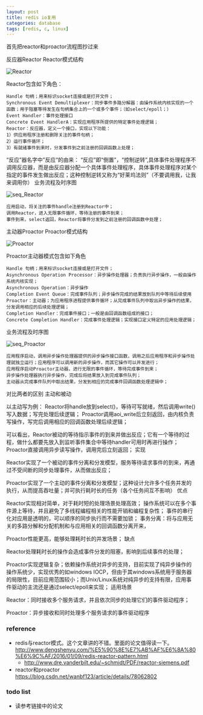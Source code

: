 ```yaml
---
layout: post
title: redis io复用
categories: database
tags: [redis, c, linux]
---
```





首先把reactor和proactor流程图抄过来

反应器Reactor
Reactor模式结构

![Reactor](https://wanghenshui.github.io/assets/241052434069024.jpg)

Reactor包含如下角色：

    Handle 句柄；用来标识socket连接或是打开文件；
    Synchronous Event Demultiplexer：同步事件多路分解器：由操作系统内核实现的一个函数；用于阻塞等待发生在句柄集合上的一个或多个事件；（如select/epoll；）
    Event Handler：事件处理接口
    Concrete Event HandlerA：实现应用程序所提供的特定事件处理逻辑；
    Reactor：反应器，定义一个接口，实现以下功能： 
    1）供应用程序注册和删除关注的事件句柄； 
    2）运行事件循环； 
    3）有就绪事件到来时，分发事件到之前注册的回调函数上处理；

 



“反应”器名字中”反应“的由来： 
“反应”即“倒置”，“控制逆转”,具体事件处理程序不调用反应器，而是由反应器分配一个具体事件处理程序，具体事件处理程序对某个指定的事件发生做出反应；这种控制逆转又称为“好莱坞法则”（不要调用我，让我来调用你）
业务流程及时序图

![seq_Reactor](https://wanghenshui.github.io/assets/241052444538838.jpg)

    应用启动，将关注的事件handle注册到Reactor中；
    调用Reactor，进入无限事件循环，等待注册的事件到来；
    事件到来，select返回，Reactor将事件分发到之前注册的回调函数中处理；

主动器Proactor
Proactor模式结构

![Proactor](https://wanghenshui.github.io/assets/241052458282851.jpg)

Proactor主动器模式包含如下角色

    Handle 句柄；用来标识socket连接或是打开文件；
    Asynchronous Operation Processor：异步操作处理器；负责执行异步操作，一般由操作系统内核实现；
    Asynchronous Operation：异步操作
    Completion Event Queue：完成事件队列；异步操作完成的结果放到队列中等待后续使用
    Proactor：主动器；为应用程序进程提供事件循环；从完成事件队列中取出异步操作的结果，分发调用相应的后续处理逻辑；
    Completion Handler：完成事件接口；一般是由回调函数组成的接口；
    Concrete Completion Handler：完成事件处理逻辑；实现接口定义特定的应用处理逻辑；

业务流程及时序图

![seq_Proactor](https://wanghenshui.github.io/assets/241052468598435.jpg)

    应用程序启动，调用异步操作处理器提供的异步操作接口函数，调用之后应用程序和异步操作处理就独立运行；应用程序可以调用新的异步操作，而其它操作可以并发进行；
    应用程序启动Proactor主动器，进行无限的事件循环，等待完成事件到来；
    异步操作处理器执行异步操作，完成后将结果放入到完成事件队列；
    主动器从完成事件队列中取出结果，分发到相应的完成事件回调函数处理逻辑中；

对比两者的区别
主动和被动

以主动写为例： 
Reactor将handle放到select()，等待可写就绪，然后调用write()写入数据；写完处理后续逻辑； 
Proactor调用aoi_write后立刻返回，由内核负责写操作，写完后调用相应的回调函数处理后续逻辑；

可以看出，Reactor被动的等待指示事件的到来并做出反应；它有一个等待的过程，做什么都要先放入到监听事件集合中等待handler可用时再进行操作； 
Proactor直接调用异步读写操作，调用完后立刻返回；
实现

Reactor实现了一个被动的事件分离和分发模型，服务等待请求事件的到来，再通过不受间断的同步处理事件，从而做出反应；

Proactor实现了一个主动的事件分离和分发模型；这种设计允许多个任务并发的执行，从而提高吞吐量；并可执行耗时长的任务（各个任务间互不影响）
优点

Reactor实现相对简单，对于耗时短的处理场景处理高效； 
操作系统可以在多个事件源上等待，并且避免了多线程编程相关的性能开销和编程复杂性； 
事件的串行化对应用是透明的，可以顺序的同步执行而不需要加锁； 
事务分离：将与应用无关的多路分解和分配机制和与应用相关的回调函数分离开来，

Proactor性能更高，能够处理耗时长的并发场景；
缺点

Reactor处理耗时长的操作会造成事件分发的阻塞，影响到后续事件的处理；

Proactor实现逻辑复杂；依赖操作系统对异步的支持，目前实现了纯异步操作的操作系统少，实现优秀的如windows IOCP，但由于其windows系统用于服务器的局限性，目前应用范围较小；而Unix/Linux系统对纯异步的支持有限，应用事件驱动的主流还是通过select/epoll来实现；
适用场景

Reactor：同时接收多个服务请求，并且依次同步的处理它们的事件驱动程序； 

Proactor：异步接收和同时处理多个服务请求的事件驱动程序

### reference

- redis与reactor模式。这个文章讲的不错。里面的论文值得读一下。http://www.dengshenyu.com/%E5%90%8E%E7%AB%AF%E6%8A%80%E6%9C%AF/2016/01/09/redis-reactor-pattern.html
  - http://www.dre.vanderbilt.edu/~schmidt/PDF/reactor-siemens.pdf
- reactor和proactor  https://blog.csdn.net/wanbf123/article/details/78062802

### todo list

- 读参考链接中的论文